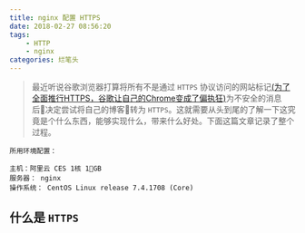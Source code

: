 ```yaml
---
title: nginx 配置 HTTPS
date: 2018-02-27 08:56:20
tags:
	- HTTP
	- nginx
categories: 烂笔头
---
```


> 最近听说谷歌浏览器打算将所有不是通过 `HTTPS` 协议访问的网站标记[(为了全面推行HTTPS，谷歌让自己的Chrome变成了偏执狂)](https://36kr.com/p/5089336.html)为不安全的消息后决定尝试将自己的博客转为 `HTTPS`。这就需要从头到尾的了解一下这究竟是个什么东西，能够实现什么，带来什么好处。下面这篇文章记录了整个过程。

<!-- more -->

```
所用环境配置：

主机：阿里云 CES 1核 1GB
服务器： nginx
操作系统： CentOS Linux release 7.4.1708 (Core)

```

## 什么是 `HTTPS`


